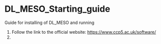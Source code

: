 # DL_MESO_Starting_guide
Guide for installing of DL_MESO and running

1. Follow the link to the official website: https://www.ccp5.ac.uk/software/
2. 
